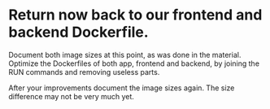 # Return now back to our frontend and backend Dockerfile.

Document both image sizes at this point, as was done in the material. Optimize the Dockerfiles of both app, frontend and backend, by joining the RUN commands and removing useless parts.

After your improvements document the image sizes again. The size difference may not be very much yet.